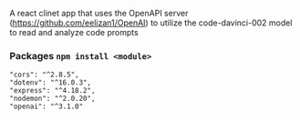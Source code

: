 A react clinet app that uses the OpenAPI server (https://github.com/eelizan1/OpenAI) to utilize the code-davinci-002
model to read and analyze code prompts

### Packages `npm install <module>`

    "cors": "^2.8.5",
    "dotenv": "^16.0.3",
    "express": "^4.18.2",
    "nodemon": "^2.0.20",
    "openai": "^3.1.0"
